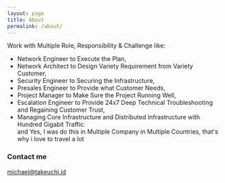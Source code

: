 ```yaml
---
layout: page
title: About
permalink: /about/
---
```


Work with Multiple Role, Responsibility & Challenge like:
* Network Engineer to Execute the Plan,
* Network Architect to Design Variety Requirement from Variety Customer,
* Security Engineer to Securing the Infrastructure,
* Presales Engineer to Provide what Customer Needs,
* Project Manager to Make Sure the Project Running Well,
* Escalation Engineer to Provide 24x7 Deep Technical Troubleshooting and Regaining Customer Trust,
* Managing Core Infrastructure and Distributed Infrastructure with Hundred Gigabit Traffic.
<br/>and Yes, I was do this in Multiple Company in Multiple Countries, that's why i love to travel a lot

### Contact me

[michael@takeuchi.id](mailto:michael@takeuchi.id)

